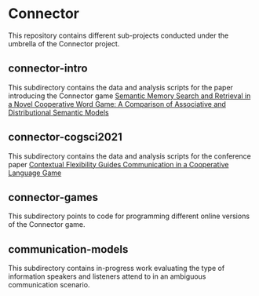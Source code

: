 # Connector

This repository contains different sub-projects conducted under the umbrella of the Connector project.

## connector-intro

This subdirectory contains the data and analysis scripts for the paper introducing the Connector game [Semantic Memory Search and Retrieval in a Novel Cooperative Word Game: A Comparison of Associative and Distributional Semantic Models](https://onlinelibrary.wiley.com/doi/epdf/10.1111/cogs.13053)

## connector-cogsci2021

This subdirectory contains the data and analysis scripts for the conference paper [Contextual Flexibility Guides Communication in a Cooperative Language Game](https://escholarship.org/uc/item/92m138t3)

## connector-games

This subdirectory points to code for programming different online versions of the Connector game.

## communication-models

This subdirectory contains in-progress work evaluating the type of information speakers and listeners attend to in an ambiguous communication scenario.
